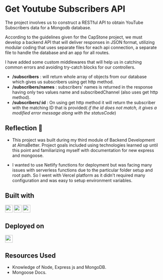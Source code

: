 # Get Youtube Subscribers API

The project involves us to construct a RESTful API to obtain YouTube Subscribers data for a Mongodb database.

According to the guidelines given for the CapStone project, we must develop a backend API that will deliver responses in JSON format, utilizing modular coding that uses separate files for each api connection, a separate file to handle the database and an app for all routes.

I have added some custom middlewares that will help us in catching common errors and avoiding try-catch blocks for our controllers.

- **/subscribers** : will return whole array of objects from our database which gives us subscribers using get http method.
- **/subscribers/names** : subscribers' names is returned in the response having only two values name and subscribedChannel (also uses get http method).
- **/subscribers/:id** : On using get http method it will return the subscriber with the matching ID that is provided( _if the id does not match, it gives a modified error message along with the statusCode_)

## Reflection 💠

- This project was built during my third module of Backend Development at AlmaBetter. Project goals included using technologies learned up until this point and familiarizing myself with documentation for new express and mongoose.

- I wanted to use Netlify functions for deployment but was facing many issues with serverless functions due to the particular folder setup and root path. So I went with Vercel platform as it didn't required many configuration and was easy to setup environment variables.

## Built with

 <img src="https://img.shields.io/badge/Node.js-43853D?style=for-the-badge&logo=node.js&logoColor=white" height="25">
<img src="https://img.shields.io/badge/Express.js-404D59?style=for-the-badge" height="25">
<img src="https://img.shields.io/badge/MongoDB-4EA94B?style=for-the-badge&logo=mongodb&logoColor=white" height="25">

## Deployed on

<img src="https://img.shields.io/badge/Vercel-000000?style=for-the-badge&logo=vercel&logoColor=white" height="25">

## Resources Used

- Knowledge of Node, Express js and MongoDB.
- Mongoose Docs.

